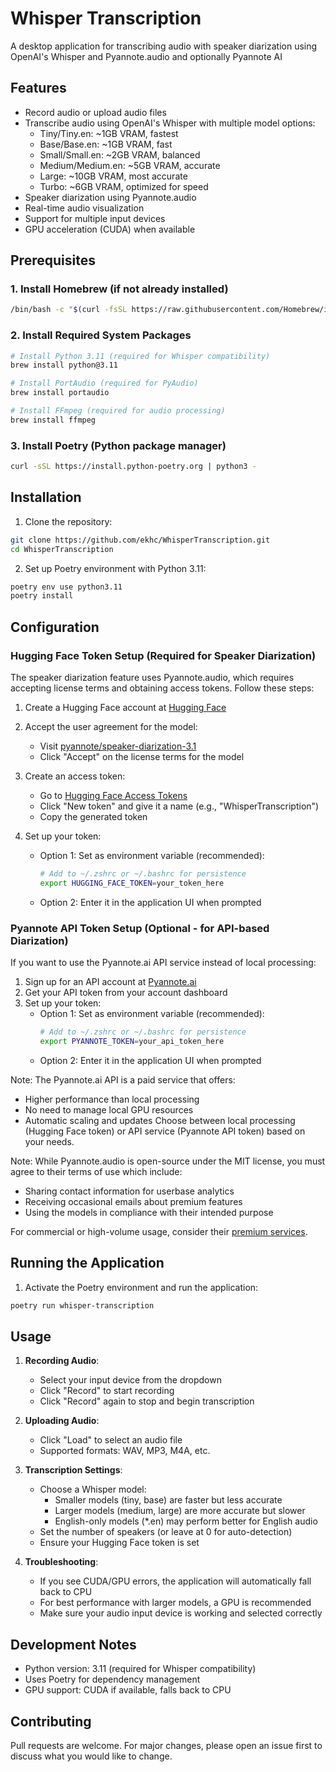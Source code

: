 # Whisper Transcription

A desktop application for transcribing audio with speaker diarization using OpenAI's Whisper and Pyannote.audio and optionally Pyannote AI

## Features
- Record audio or upload audio files
- Transcribe audio using OpenAI's Whisper with multiple model options:
  - Tiny/Tiny.en: ~1GB VRAM, fastest
  - Base/Base.en: ~1GB VRAM, fast
  - Small/Small.en: ~2GB VRAM, balanced
  - Medium/Medium.en: ~5GB VRAM, accurate
  - Large: ~10GB VRAM, most accurate
  - Turbo: ~6GB VRAM, optimized for speed
- Speaker diarization using Pyannote.audio
- Real-time audio visualization
- Support for multiple input devices
- GPU acceleration (CUDA) when available

## Prerequisites

### 1. Install Homebrew (if not already installed)
```bash
/bin/bash -c "$(curl -fsSL https://raw.githubusercontent.com/Homebrew/install/HEAD/install.sh)"
```

### 2. Install Required System Packages
```bash
# Install Python 3.11 (required for Whisper compatibility)
brew install python@3.11

# Install PortAudio (required for PyAudio)
brew install portaudio

# Install FFmpeg (required for audio processing)
brew install ffmpeg
```

### 3. Install Poetry (Python package manager)
```bash
curl -sSL https://install.python-poetry.org | python3 -
```

## Installation

1. Clone the repository:
```bash
git clone https://github.com/ekhc/WhisperTranscription.git
cd WhisperTranscription
```

2. Set up Poetry environment with Python 3.11:
```bash
poetry env use python3.11
poetry install
```

## Configuration

### Hugging Face Token Setup (Required for Speaker Diarization)

The speaker diarization feature uses Pyannote.audio, which requires accepting license terms and obtaining access tokens. Follow these steps:

1. Create a Hugging Face account at [Hugging Face](https://huggingface.co)

2. Accept the user agreement for the model:
   - Visit [pyannote/speaker-diarization-3.1](https://huggingface.co/pyannote/speaker-diarization-3.1)
   - Click "Accept" on the license terms for the model

3. Create an access token:
   - Go to [Hugging Face Access Tokens](https://huggingface.co/settings/tokens)
   - Click "New token" and give it a name (e.g., "WhisperTranscription")
   - Copy the generated token

4. Set up your token:
   - Option 1: Set as environment variable (recommended):
     ```bash
     # Add to ~/.zshrc or ~/.bashrc for persistence
     export HUGGING_FACE_TOKEN=your_token_here
     ```
   - Option 2: Enter it in the application UI when prompted

### Pyannote API Token Setup (Optional - for API-based Diarization)

If you want to use the Pyannote.ai API service instead of local processing:

1. Sign up for an API account at [Pyannote.ai](https://pyannote.ai)
2. Get your API token from your account dashboard
3. Set up your token:
   - Option 1: Set as environment variable (recommended):
     ```bash
     # Add to ~/.zshrc or ~/.bashrc for persistence
     export PYANNOTE_TOKEN=your_api_token_here
     ```
   - Option 2: Enter it in the application UI when prompted

Note: The Pyannote.ai API is a paid service that offers:
- Higher performance than local processing
- No need to manage local GPU resources
- Automatic scaling and updates
Choose between local processing (Hugging Face token) or API service (Pyannote API token) based on your needs.

Note: While Pyannote.audio is open-source under the MIT license, you must agree to their terms of use which include:
- Sharing contact information for userbase analytics
- Receiving occasional emails about premium features
- Using the models in compliance with their intended purpose

For commercial or high-volume usage, consider their [premium services](https://www.pyannote.ai).

## Running the Application

1. Activate the Poetry environment and run the application:
```bash
poetry run whisper-transcription
```

## Usage

1. **Recording Audio**:
   - Select your input device from the dropdown
   - Click "Record" to start recording
   - Click "Record" again to stop and begin transcription

2. **Uploading Audio**:
   - Click "Load" to select an audio file
   - Supported formats: WAV, MP3, M4A, etc.

3. **Transcription Settings**:
   - Choose a Whisper model:
     - Smaller models (tiny, base) are faster but less accurate
     - Larger models (medium, large) are more accurate but slower
     - English-only models (*.en) may perform better for English audio
   - Set the number of speakers (or leave at 0 for auto-detection)
   - Ensure your Hugging Face token is set

4. **Troubleshooting**:
   - If you see CUDA/GPU errors, the application will automatically fall back to CPU
   - For best performance with larger models, a GPU is recommended
   - Make sure your audio input device is working and selected correctly

## Development Notes

- Python version: 3.11 (required for Whisper compatibility)
- Uses Poetry for dependency management
- GPU support: CUDA if available, falls back to CPU

## Contributing
Pull requests are welcome. For major changes, please open an issue first to discuss what you would like to change.
